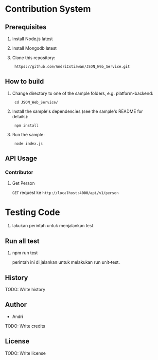 
# Contribution System

## Prerequisites
1. Install Node.js latest

2. Install Mongodb latest

3. Clone this repository:

		https://github.com/AndriIstiawan/JSON_Web_Service.git
		

## How to build
1. Change directory to one of the sample folders, e.g. platform-backend:

		cd JSON_Web_Service/

2. Install the sample's dependencies (see the sample's README for details):

		npm install

3. Run the sample:

		node index.js

  

## API Usage

### Contributor

1. Get Person

	`GET` request ke `http://localhost:4000/api/v1/person`


# Testing Code

1. lakukan perintah untuk menjalankan test
  

## Run all test

1. npm run test

	perintah ini di jalankan untuk melakukan run unit-test.
  

## History

  

TODO: Write history

  

## Author

* Andri
  

TODO: Write credits

  

## License

  

TODO: Write license